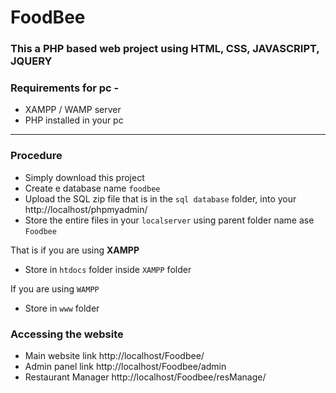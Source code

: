 # FoodBee 

### This a PHP based web project using HTML, CSS, JAVASCRIPT, JQUERY

### Requirements for pc - 

- XAMPP / WAMP server
- PHP installed in your pc

********************************


### Procedure

- Simply download this project
- Create e database name `foodbee`
- Upload the SQL zip file that is in the `sql database` folder, into your http://localhost/phpmyadmin/
- Store the entire files in your `localserver` using parent folder name ase `Foodbee`

That is if you are using **XAMPP** 
- Store in `htdocs` folder inside `XAMPP` folder

If you are using `WAMPP` 
- Store in `www` folder

### Accessing the website

- Main website link http://localhost/Foodbee/
- Admin panel link http://localhost/Foodbee/admin
- Restaurant Manager http://localhost/Foodbee/resManage/
